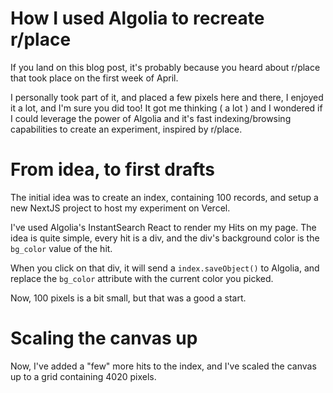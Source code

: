 # How I used Algolia to recreate r/place

If you land on this blog post, it's probably because you heard about r/place that took place on the first week of April.

I personally took part of it, and placed a few pixels here and there, I enjoyed it a lot, and I'm sure you did too!
It got me thinking ( a lot ) and I wondered if I could leverage the power of Algolia and it's fast indexing/browsing capabilities to create an experiment, inspired by r/place.

# From idea, to first drafts

The initial idea was to create an index, containing 100 records, and setup a new NextJS project to host my experiment on Vercel.

I've used Algolia's InstantSearch React to render my Hits on my page. The idea is quite simple, every hit is a div, and the div's background color is the `bg_color` value of the hit.

When you click on that div, it will send a `index.saveObject()` to Algolia, and replace the `bg_color` attribute with the current color you picked.

Now, 100 pixels is a bit small, but that was a good a start.

# Scaling the canvas up

Now, I've added a "few" more hits to the index, and I've scaled the canvas up to a grid containing 4020 pixels.
